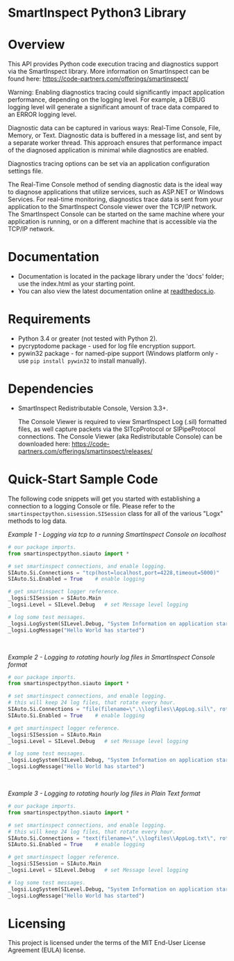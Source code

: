 <h1 class="modulename">
SmartInspect Python3 Library
</h1>

# Overview
This API provides Python code execution tracing and diagnostics support via the SmartInspect library.
More information on SmartInspect can be found here: <a href="https://code-partners.com/offerings/smartinspect/" target="_blank">https://code-partners.com/offerings/smartinspect/</a>

Warning: Enabling diagnostics tracing could significantly impact application performance, depending on the logging level.
For example, a DEBUG logging level will generate a significant amount of trace data compared to an ERROR logging level.

Diagnostic data can be captured in various ways: Real-Time Console, File, Memory, or Text.  Diagnostic data is buffered in a message list, and sent by a separate worker thread.  This approach ensures that performance impact of the diagnosed application is minimal while diagnostics are enabled.
          
Diagnostics tracing options can be set via an application configuration settings file.

The Real-Time Console method of sending diagnostic data is the ideal way to diagnose applications that utilize services, such as ASP.NET or Windows Services.  For real-time monitoring, diagnostics trace data is sent from your application to the SmartInspect Console viewer over the TCP/IP network.  The SmartInspect Console can be started on the same machine where your application is running, or on a different machine that is accessible via the TCP/IP network.

# Documentation
* Documentation is located in the package library under the 'docs' folder; use the index.html as your starting point.  
* You can also view the latest documentation online at <a href="https://smartinspectpython.readthedocs.io/en/latest/__init__.html" target="_blank">readthedocs.io</a>.

# Requirements
* Python 3.4 or greater (not tested with Python 2).
* pycryptodome package - used for log file encryption support.
* pywin32 package - for named-pipe support (Windows platform only - use `pip install pywin32` to install manually).

# Dependencies
* SmartInspect Redistributable Console, Version 3.3+.

    The Console Viewer is required to view SmartInspect Log (.sil) formatted files, as well capture packets via the SITcpProtocol or SIPipeProtocol connections. 
    The Console Viewer (aka Redistributable Console) can be downloaded here: <a href="https://code-partners.com/offerings/smartinspect/releases/" target="_blank">https://code-partners.com/offerings/smartinspect/releases/</a>

# Quick-Start Sample Code

The following code snippets will get you started with establishing a connection to a logging Console or file.
Please refer to the `smartinspectpython.sisession.SISession` class for all of the various "Logx" methods to log data.

<em>Example 1 - Logging via tcp to a running SmartInspect Console on localhost</em>
``` python
# our package imports.
from smartinspectpython.siauto import *

# set smartinspect connections, and enable logging.
SIAuto.Si.Connections = "tcp(host=localhost,port=4228,timeout=5000)"
SIAuto.Si.Enabled = True    # enable logging

# get smartinspect logger reference.
_logsi:SISession = SIAuto.Main
_logsi.Level = SILevel.Debug   # set Message level logging

# log some test messages.
_logsi.LogSystem(SILevel.Debug, "System Information on application startup")
_logsi.LogMessage("Hello World has started")
```
<br/>

<em>Example 2 - Logging to rotating hourly log files in SmartInspect Console format</em>
``` python
# our package imports.
from smartinspectpython.siauto import *

# set smartinspect connections, and enable logging.
# this will keep 24 log files, that rotate every hour.
SIAuto.Si.Connections = "file(filename=\".\\logfiles\\AppLog.sil\", rotate=hourly, maxparts=24, append=true)"
SIAuto.Si.Enabled = True    # enable logging

# get smartinspect logger reference.
_logsi:SISession = SIAuto.Main
_logsi.Level = SILevel.Debug   # set Message level logging

# log some test messages.
_logsi.LogSystem(SILevel.Debug, "System Information on application startup")
_logsi.LogMessage("Hello World has started")
```
<br/>

<em>Example 3 - Logging to rotating hourly log files in Plain Text format</em>
``` python
# our package imports.
from smartinspectpython.siauto import *

# set smartinspect connections, and enable logging.
# this will keep 24 log files, that rotate every hour.
SIAuto.Si.Connections = "text(filename=\".\\logfiles\\AppLog.txt\", rotate=hourly, maxparts=24, append=true)"
SIAuto.Si.Enabled = True    # enable logging

# get smartinspect logger reference.
_logsi:SISession = SIAuto.Main
_logsi.Level = SILevel.Debug   # set Message level logging

# log some test messages.
_logsi.LogSystem(SILevel.Debug, "System Information on application startup")
_logsi.LogMessage("Hello World has started")
```

# Licensing
This project is licensed under the terms of the MIT End-User License Agreement (EULA) license.
